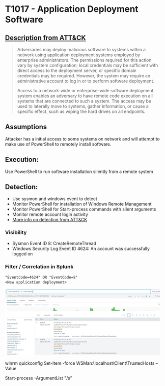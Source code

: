 # T1017 - Application Deployment Software
## [Description from ATT&CK](https://attack.mitre.org/wiki/Technique/T1004)
<blockquote>
Adversaries may deploy malicious software to systems within a network using application deployment systems employed by enterprise administrators. The permissions required for this action vary by system configuration; local credentials may be sufficient with direct access to the deployment server, or specific domain credentials may be required. However, the system may require an administrative account to log in or to perform software deployment.

Access to a network-wide or enterprise-wide software deployment system enables an adversary to have remote code execution on all systems that are connected to such a system. The access may be used to laterally move to systems, gather information, or cause a specific effect, such as wiping the hard drives on all endpoints.
</blockquote>
  
## Assumptions
Attacker has a initial access to some systems on network and will attempt to make use of PowerShell to remotely install software.


## Execution:
Use PowerShell to run software installation silently from a remote system

## Detection:
* Use sysmon and windows event to detect
* Monitor PowerShell for installation of Windows Remote Management
* Monitor PowerShell for Start-process commands with silent arguments
* Monitor remote account login activity
* [More info on detection from ATT&CK](https://attack.mitre.org/wiki/Technique/T1004)

### Visibility
* Sysmon Event ID 8: CreateRemoteThread
* Windows Security Log Event ID 4624: An account was successfully logged on

### Filter / Correlation in Splunk

```
"EventCode=4624" OR "EventCode=8"
<New application deployment>
```
![Splunk Detection](https://github.com/avaplex/dpi911/blob/master/images/T1017.JPG)

winrm quickconfig
Set-Item -force WSMan:\localhost\Client\TrustedHosts –Value 

Start-process
-ArgumentList "/s"
